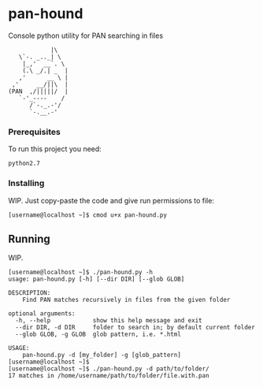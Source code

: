 # pan-hound

Console python utility for PAN searching in files

```
            |\
   \`-. _.._| \
    |_,'  __`. \
    (.\ _/.| _  |
   ,'      __ \ |
 ,'     __/||\  |
(PAN  ,/|||||/  |
   `-'_----    /
      /`-._.-'/
      `-.__.-'
```

### Prerequisites

To run this project you need:

```
python2.7
```

### Installing

WIP. Just copy-paste the code and give run permissions to file:

```
[username@localhost ~]$ cmod u+x pan-hound.py
```

## Running

WIP. 

```
[username@localhost ~]$ ./pan-hound.py -h
usage: pan-hound.py [-h] [--dir DIR] [--glob GLOB]

DESCRIPTION:
    Find PAN matches recursively in files from the given folder

optional arguments:
  -h, --help            show this help message and exit
  --dir DIR, -d DIR     folder to search in; by default current folder
  --glob GLOB, -g GLOB  glob pattern, i.e. *.html

USAGE:
    pan-hound.py -d [my_folder] -g [glob_pattern]
[username@localhost ~]$
[username@localhost ~]$ ./pan-hound.py -d path/to/folder/
17 matches in /home/username/path/to/folder/file.with.pan
```